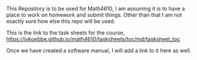 This Repository is to be used for Math4610, I am assuming it is to have a place to work on homework and submit things. Other than that I am not exactly sure how else this repo will be used.

This is the link to the task sheets for the course, https://jvkoebbe.github.io/math4610/tasksheets/toc/md/tasksheet_toc

Once we have created a software manual, I will add a link to it here as well. 
